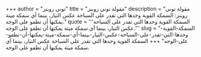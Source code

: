+++
author = "توني روبنز"
title = "مقولة توني روبنز"
description = "مقولة توني روبنز: السمكة القوية وحدها التي تقدر على السباحة عكس التيار، بينما أي سمكة ميتة يمكنها أن تطفو على الوجه."
quote = '''السمكة القوية وحدها التي تقدر على السباحة عكس التيار، بينما أي سمكة ميتة يمكنها أن تطفو على الوجه.'''
slug = "السمكة-القوية-وحدها-التي-تقدر-على-السباحة-عكس-التيار-بينما-أي-سمكة-ميتة-يمكنها-أن-تطفو-على-الوجه"
+++
السمكة القوية وحدها التي تقدر على السباحة عكس التيار، بينما أي سمكة ميتة يمكنها أن تطفو على الوجه.
